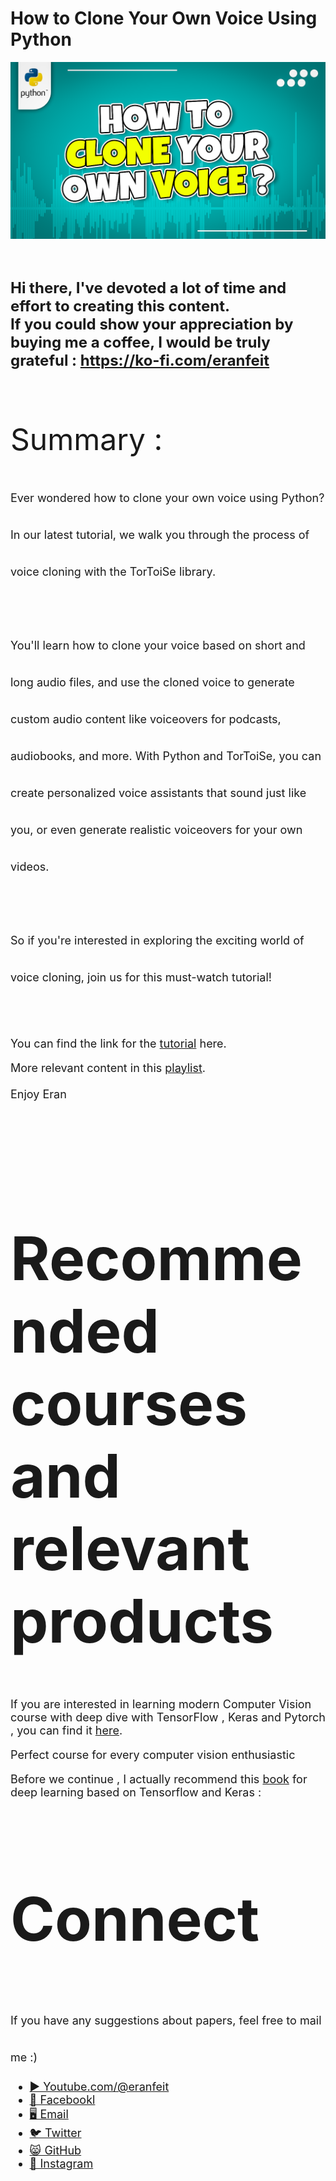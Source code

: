 # How to Clone Your Own Voice Using Python

<p align="center">
  <img width="800" src="how to clone your own voice.png" "image">
</p>

##
<br>

**<font size="5">Hi there,
I've devoted a lot of time and effort to creating this content. <br/> 
If you could show your appreciation by buying me a coffee, I would be truly grateful : https://ko-fi.com/eranfeit**

<br/><br/>
<font size= "7" >
Summary : <br/>

<font size= "4" >
Ever wondered how to clone your own voice using Python? In our latest tutorial, we walk you through the process of voice cloning with the TorToiSe library. 
<br/><br/> 
You'll learn how to clone your voice based on short and long audio files, and use the cloned voice to generate custom audio content like voiceovers for podcasts, audiobooks, and more. With Python and TorToiSe, you can create personalized voice assistants that sound just like you, or even generate realistic voiceovers for your own videos. 
<br/><br/> 
So if you're interested in exploring the exciting world of voice cloning, join us for this must-watch tutorial!
<br/><br/> 

You can find the link for the [tutorial](https://youtu.be/zrZ4efCkaxI) here.


More relevant content in this [playlist](https://www.youtube.com/watch?v=ewvjICAaoX4&list=PLdkryDe59y4YOtOt2jqSjxGFe9BNh4wug).
<br/><br/>
Enjoy
Eran

<br/><br/> 

</font>

# Recommended courses and relevant products 
<font size= "4" >

If you are interested in learning modern Computer Vision course with deep dive with TensorFlow , Keras and Pytorch , you can find it [here](http://bit.ly/3HeDy1V).

Perfect course for every computer vision enthusiastic

Before we continue , I actually recommend this [book](https://amzn.to/3STWZ2N) for deep learning based on Tensorflow and Keras : 



</font>

# Connect

<font size= "4" >
If you have any suggestions about papers, feel free to mail me :)

- [▶️ Youtube.com/@eranfeit](https://www.youtube.com/channel/UCTiWJJhaH6BviSWKLJUM9sg)
- [🐙 Facebookl](https://www.facebook.com/groups/3080601358933585)
- [🖥️ Email](mailto:feitgemel@gmail.com)
- [🐦 Twitter](https://twitter.com/eran_feit )
- [😸 GitHub](https://github.com/feitgemel)
- [📸 Instagram](https://www.instagram.com/eran_feit/)
</font>

